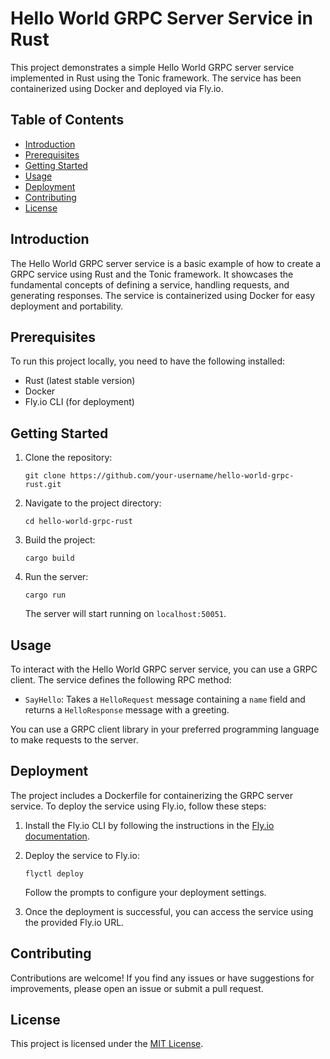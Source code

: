 # Hello World GRPC Server Service in Rust

This project demonstrates a simple Hello World GRPC server service implemented in Rust using the Tonic framework. The service has been containerized using Docker and deployed via Fly.io.

## Table of Contents

- [Introduction](#introduction)
- [Prerequisites](#prerequisites)
- [Getting Started](#getting-started)
- [Usage](#usage)
- [Deployment](#deployment)
- [Contributing](#contributing)
- [License](#license)

## Introduction

The Hello World GRPC server service is a basic example of how to create a GRPC service using Rust and the Tonic framework. It showcases the fundamental concepts of defining a service, handling requests, and generating responses. The service is containerized using Docker for easy deployment and portability.

## Prerequisites

To run this project locally, you need to have the following installed:

- Rust (latest stable version)
- Docker
- Fly.io CLI (for deployment)

## Getting Started

1. Clone the repository:

   ```
   git clone https://github.com/your-username/hello-world-grpc-rust.git
   ```

2. Navigate to the project directory:

   ```
   cd hello-world-grpc-rust
   ```

3. Build the project:

   ```
   cargo build
   ```

4. Run the server:

   ```
   cargo run
   ```

   The server will start running on `localhost:50051`.

## Usage

To interact with the Hello World GRPC server service, you can use a GRPC client. The service defines the following RPC method:

- `SayHello`: Takes a `HelloRequest` message containing a `name` field and returns a `HelloResponse` message with a greeting.

You can use a GRPC client library in your preferred programming language to make requests to the server.

## Deployment

The project includes a Dockerfile for containerizing the GRPC server service. To deploy the service using Fly.io, follow these steps:

1. Install the Fly.io CLI by following the instructions in the [Fly.io documentation](https://fly.io/docs/getting-started/installing-flyctl/).

2. Deploy the service to Fly.io:

   ```
   flyctl deploy
   ```

   Follow the prompts to configure your deployment settings.

4. Once the deployment is successful, you can access the service using the provided Fly.io URL.

## Contributing

Contributions are welcome! If you find any issues or have suggestions for improvements, please open an issue or submit a pull request.

## License

This project is licensed under the [MIT License](LICENSE).
